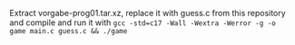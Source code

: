 Extract vorgabe-prog01.tar.xz, replace it with guess.c from this repository and compile and run it with
`gcc -std=c17 -Wall -Wextra -Werror -g -o game main.c guess.c && ./game`